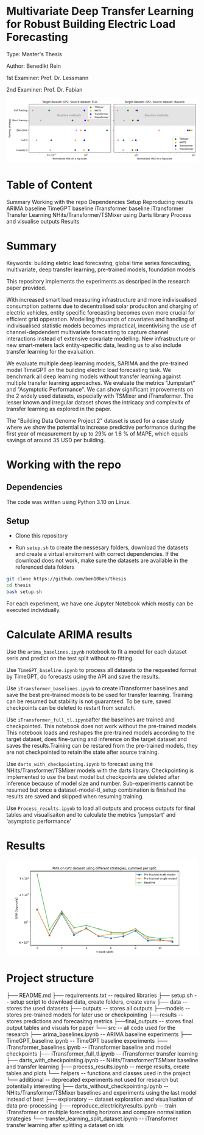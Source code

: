 # Multivariate Deep Transfer Learning for Robust Building Electric Load Forecasting
Type: Master's Thesis

Author: Benedikt Rein

1st Examiner: Prof. Dr. Lessmann

2nd Examiner: Prof. Dr. Fabian

![alt text](https://github.com/ben10ben/thesis/blob/master/outputs/results/final_outputs/target_GP2.png)


# Table of Content
Summary
Working with the repo
Dependencies
Setup
Reproducing results
    ARIMA baseline
    TimeGPT baseline
    iTransformer baseline
    iTransformer Transfer Learning
    NHits/Transformer/TSMixer using Darts library
    Process and visualise outputs
Results

# Summary
Keywords: building eletric load forecastng, global time series forecasting, multivariate, deep transfer learning, pre-trained models, foundation models

This repository implements the experiments as descriped in the research paper provided. 

With increased smart load measuring infrastructure and more indivisualised consumption patterns due to decentralised solar produciton and charging of electric vehicles, entity specific forecasting becomes even more crucial for efficient grid opperation. Modelling thouands of covariates and handling of indivisualised statistic models becomes impractical, incentivising the use of channel-depdendent multivariate forecasting to capture channel interactions instead of extensive covariate modelling. New infrastructure or new smart-meters lack entity-specific data, leading us to also include transfer learning for the evaluation.

We evaluate multiple deep learning models, SARIMA and the pre-trained model TimeGPT on the building electric load forecasting task. We benchmark all deep learning models without transfer learning against multiple transfer learning approaches. We evaluate the metrics "Jumpstart" and "Asymptotic Performance". We can show significant improvements on the 2 widely used datasets, especially with TSMixer and iTransformer. The lesser known and irregular dataset shows the intricacy and complexitx of transfer learning as explored in the paper.

The "Building Data Genome Project 2" dataset is used for a case study where we show the potential to increase predictive performance during the first year of measurement by up to 29% or 1.6 % of MAPE, which equals savings of around 35 USD per building.  


# Working with the repo
## Dependencies
The code was written using Python 3.10 on Linux.

## Setup
- Clone this repository

- Run `setup.sh` to create the nessesary folders, download the datasets and create a virtual enviroment with correct dependencies.
If the download does not work, make sure the datasets are available in the referenced data folders

```bash
git clone https://github.com/ben10ben/thesis
cd thesis
bash setup.sh
```

For each experiment, we have one Jupyter Notebook which mostly can be executed individually.

# Calculate ARIMA results
Use the `arima_baselines.ipynb` notebook to fit a model for each dataset seris and predict on the test split without re-fitting.

Use `TimeGPT_baseline.ipynb` to process all datasets to the requested format by TimeGPT, do forecasts using the API and save the results.

Use `iTransformer_baselines.ipynb` to create iTransformer baselines and save the best pre-trained models to be used for transfer learning. Training can be resumed but stability is not guaranteed. To be sure, saved checkpoints can be deleted to restart from scratch. 

Use `iTransformer_full_tl.ipynb`after the baselines are trained and checkpointed. This notebook does not work without the pre-trained models.
This notebook loads and reshapes the pre-trained models according to the target dataset, does fine-tuning and inference on the target dataset and saves the results.Training can be restared from the pre-trained models, they are not checkpointed to retain the state after source training.

Use `darts_with_checkpointing.ipynb` to forecast using the NHits/Transformer/TSMixer models with the darts library. Checkpointing is implemented to use the best model but checkpoints are deleted after inference because of model size and number. Sub-experiments cannot be resumed but once a dataset-model-tl_setup combination is finished the results are saved and skipped when resuming training.  

Use `Process_results.ipynb` to load all outputs and process outputs for final tables and visualisaiton and to calculate the metrics 'jumpstart' and 'asymptotic performance'

# Results
![alt text](https://github.com/ben10ben/thesis/blob/master/outputs/results/final_outputs/startup_strategies_mae.png)

# Project structure

├── README.md
├── requirements.txt                                -- required libraries
├── setup.sh                                        -- setup script to download data, create folders, create venv
├── data                                            -- stores the used datasets
├── outputs                                         -- stores all outputs
    ├──models                                       -- stores pre-trained models for later use or checkpointing
    ├──results                                      -- stores predictions and forecasitng metrics
        ├──final_outputs                            -- stores final output tables and visuals for paper
└── src                                             -- all code used for the research
    ├── arima_baselines.ipynb                       -- ARIMA baseline experiments
    ├── TimeGPT_baseline.ipynb                      -- TimeGPT baseline experiments 
    ├── iTransformer_baselines.ipynb                -- iTransformer baseline and model checkpoints
    ├── iTransformer_full_tl.ipynb                  -- iTransformer transfer learning 
    ├── darts_with_checkpointing.ipynb              -- NHits/Transformer/TSMixer baseline and transfer learning
    ├── process_results.ipynb                       -- merge results, create tables and plots
        └── helpers                                 -- functions and classes used in the project
└── additional                                      -- deprecated experiments not used for research but potentially interesting
    ├── darts_without_checkpointing.ipynb           -- NHits/Transformer/TSMixer baselines and experiments using the last model instead of best
    ├── exploratory                                 -- dataset exploration and visualisation of data pre-processing
    ├── reproduce_electricityresults.ipynb          -- train iTransformer on multiple forecasting horizons and compare normalisation strategies
    └── transfer_learning_split_dataset.ipynb       -- iTransformer transfer learning after splitting a dataset on ids